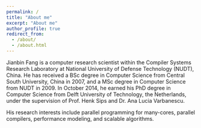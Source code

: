 ```yaml
---
permalink: /
title: "About me"
excerpt: "About me"
author_profile: true
redirect_from: 
  - /about/
  - /about.html
---
```


Jianbin Fang is a computer research scientist within the Compiler Systems Research Laboratory at National University of Defense Technology (NUDT), China. 
He has received a BSc degree in Computer Science from Central South University, China in 2007, and a MSc degree in Computer Science from NUDT in 2009. 
In October 2014, he earned his PhD degree in Computer Science from Delft University of Technology, the Netherlands, 
under the supervision of Prof. Henk Sips and Dr. Ana Lucia Varbanescu. 


His research interests include parallel programming for many-cores, parallel compilers, performance modeling, and scalable algorithms.

